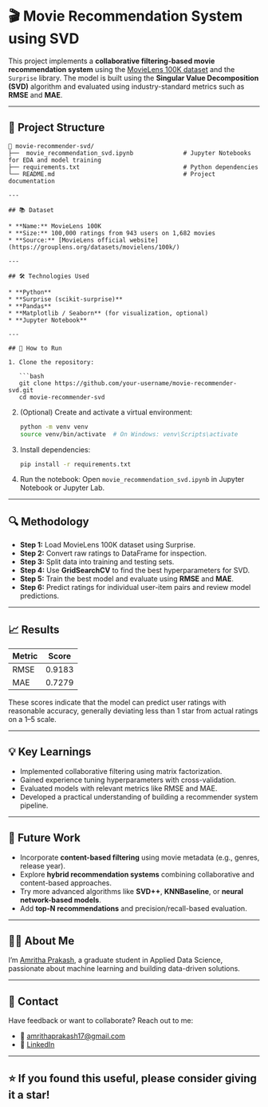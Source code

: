 # 🎬 Movie Recommendation System using SVD

This project implements a **collaborative filtering-based movie recommendation system** using the [MovieLens 100K dataset](https://grouplens.org/datasets/movielens/100k/) and the `Surprise` library. The model is built using the **Singular Value Decomposition (SVD)** algorithm and evaluated using industry-standard metrics such as **RMSE** and **MAE**.

---

## 📂 Project Structure

```
📁 movie-recommender-svd/
├──  movie_recommendation_svd.ipynb              # Jupyter Notebooks for EDA and model training
├── requirements.txt                             # Python dependencies
└── README.md                                    # Project documentation

---

## 📚 Dataset

* **Name:** MovieLens 100K
* **Size:** 100,000 ratings from 943 users on 1,682 movies
* **Source:** [MovieLens official website](https://grouplens.org/datasets/movielens/100k/)

---

## 🛠️ Technologies Used

* **Python**
* **Surprise (scikit-surprise)**
* **Pandas**
* **Matplotlib / Seaborn** (for visualization, optional)
* **Jupyter Notebook**

---

## 🚀 How to Run

1. Clone the repository:

   ```bash
   git clone https://github.com/your-username/movie-recommender-svd.git
   cd movie-recommender-svd
   ```

2. (Optional) Create and activate a virtual environment:

   ```bash
   python -m venv venv
   source venv/bin/activate  # On Windows: venv\Scripts\activate
   ```

3. Install dependencies:

   ```bash
   pip install -r requirements.txt
   ```

4. Run the notebook:
   Open `movie_recommendation_svd.ipynb` in Jupyter Notebook or Jupyter Lab.

---

## 🔍 Methodology

* **Step 1:** Load MovieLens 100K dataset using Surprise.
* **Step 2:** Convert raw ratings to DataFrame for inspection.
* **Step 3:** Split data into training and testing sets.
* **Step 4:** Use **GridSearchCV** to find the best hyperparameters for SVD.
* **Step 5:** Train the best model and evaluate using **RMSE** and **MAE**.
* **Step 6:** Predict ratings for individual user-item pairs and review model predictions.

---

## 📈 Results

| Metric | Score  |
| ------ | ------ |
| RMSE   | 0.9183 |
| MAE    | 0.7279 |

These scores indicate that the model can predict user ratings with reasonable accuracy, generally deviating less than 1 star from actual ratings on a 1–5 scale.

---

## 💡 Key Learnings

* Implemented collaborative filtering using matrix factorization.
* Gained experience tuning hyperparameters with cross-validation.
* Evaluated models with relevant metrics like RMSE and MAE.
* Developed a practical understanding of building a recommender system pipeline.

---

## 📌 Future Work

* Incorporate **content-based filtering** using movie metadata (e.g., genres, release year).
* Explore **hybrid recommendation systems** combining collaborative and content-based approaches.
* Try more advanced algorithms like **SVD++**, **KNNBaseline**, or **neural network-based models**.
* Add **top-N recommendations** and precision/recall-based evaluation.

---

## 👩‍💼 About Me

I’m [Amritha Prakash](https://www.linkedin.com/in/amritha-prakash), a graduate student in Applied Data Science, passionate about machine learning and building data-driven solutions.

---

## 📨 Contact

Have feedback or want to collaborate? Reach out to me:

* 📧 [amrithaprakash17@gmail.com](mailto:amrithaprakash17@gmail.com)
* 💼 [LinkedIn](https://www.linkedin.com/in/amritha-prakash)

---

## ⭐️ If you found this useful, please consider giving it a star!
